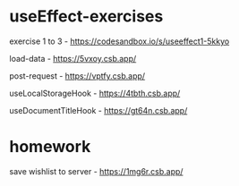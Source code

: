 # useEffect-exercises

exercise 1 to 3 - https://codesandbox.io/s/useeffect1-5kkyo

load-data - https://5vxoy.csb.app/

post-request - https://vptfy.csb.app/

useLocalStorageHook - https://4tbth.csb.app/

useDocumentTitleHook - https://gt64n.csb.app/

# homework
save wishlist to server - https://1mg6r.csb.app/
